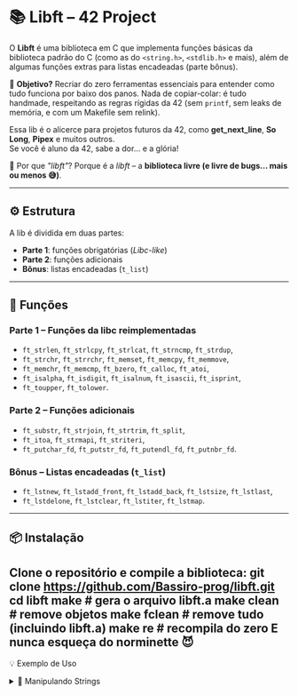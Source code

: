 
# 📚 Libft – 42 Project  

O **Libft** é uma biblioteca em C que implementa funções básicas da biblioteca padrão do C (como as do `<string.h>`, `<stdlib.h>` e mais), além de algumas funções extras para listas encadeadas (parte bônus).  

🎯 **Objetivo?** Recriar do zero ferramentas essenciais para entender como tudo funciona por baixo dos panos. Nada de copiar-colar: é tudo handmade, respeitando as regras rígidas da 42 (sem `printf`, sem leaks de memória, e com um Makefile sem relink).  

Essa lib é o alicerce para projetos futuros da 42, como **get_next_line**, **So Long**, **Pipex** e muitos outros.  
Se você é aluno da 42, sabe a dor... e a glória!  

📌 Por que *"libft"*? Porque é a *libft* – a **biblioteca livre (e livre de bugs... mais ou menos 😅)**.  

---

## ⚙️ Estrutura  

A lib é dividida em duas partes:  

- **Parte 1**: funções obrigatórias (*Libc-like*)  
- **Parte 2**: funções adicionais  
- **Bônus**: listas encadeadas (`t_list`)  

---

## 🔨 Funções  

### Parte 1 – Funções da libc reimplementadas  
- `ft_strlen`, `ft_strlcpy`, `ft_strlcat`, `ft_strncmp`, `ft_strdup`,  
- `ft_strchr`, `ft_strrchr`, `ft_memset`, `ft_memcpy`, `ft_memmove`,  
- `ft_memchr`, `ft_memcmp`, `ft_bzero`, `ft_calloc`, `ft_atoi`,  
- `ft_isalpha`, `ft_isdigit`, `ft_isalnum`, `ft_isascii`, `ft_isprint`,  
- `ft_toupper`, `ft_tolower`.  

### Parte 2 – Funções adicionais  
- `ft_substr`, `ft_strjoin`, `ft_strtrim`, `ft_split`,  
- `ft_itoa`, `ft_strmapi`, `ft_striteri`,  
- `ft_putchar_fd`, `ft_putstr_fd`, `ft_putendl_fd`, `ft_putnbr_fd`.  

### Bônus – Listas encadeadas (`t_list`)  
- `ft_lstnew`, `ft_lstadd_front`, `ft_lstadd_back`, `ft_lstsize`, `ft_lstlast`,  
- `ft_lstdelone`, `ft_lstclear`, `ft_lstiter`, `ft_lstmap`.  

---
## 📦 Instalação
Clone o repositório e compile a biblioteca:
git clone https://github.com/Bassiro-prog/libft.git
cd libft
make       # gera o arquivo libft.a
make clean # remove objetos
make fclean # remove tudo (incluindo libft.a)
make re     # recompila do zero
E nunca esqueça do norminette 😈
---
💡 Exemplo de Uso
<details>
<summary>🔹 Manipulando Strings</summary>

```c
#include "libft.h"
#include <stdio.h>

int main(void) {
    char *str = ft_strdup("Hello, 42!");
    char *trimmed = ft_strtrim(str, " !");
    printf("Original: %s\n", str);      // "Hello, 42!"
    printf("Trimmed: %s\n", trimmed);   // "Hello, 42"
    char **split = ft_split("ola,mundo,42", ',');
    printf("Split[0]: %s\n", split[0]); // "ola"
    // Lembre-se de dar free(split) e free(str)!
    return (0);
}
</details> <details> <summary>🔹 Lista Encadeadas</summary>
c
Copiar código
#include "libft.h"
#include <stdio.h>

int main(void) {
    t_list *head = ft_lstnew(ft_strdup("Primeiro"));
    ft_lstadd_back(&head, ft_lstnew(ft_strdup("Segundo")));
    ft_lstadd_front(&head, ft_lstnew(ft_strdup("Zero")));
    
    t_list *temp = head;
    while (temp) {
        printf("%s -> ", (char *)temp->content);
        temp = temp->next;
    }
    printf("\n"); // Finaliza a linha
    ft_lstclear(&head, free); // Libere a memória!
    return (0);
}
</details> ```

📈 Status
✅ Parte 1: 100% implementada e testada.
✅ Parte 2: Listas bônus no bolso!
🚧 Futuro: Mais otimizações e integração com outros projetos da 42.

🤝 Contribuições
Quer contribuir? Abra um PR ou sugira testes via issues.
Mas lembre: siga a norma da 42 (25 linhas por função, sem variáveis globais, etc.).

🙏 Agradecimentos

À 42, por me torturar (quer dizer, ensinar).

Aos peers que revisaram e debugaram comigo.

👤 Feito com ❤️ por Bassiro Nanque – 42 School
⭐ Se curtiu, deixa uma estrela no repo!
---
